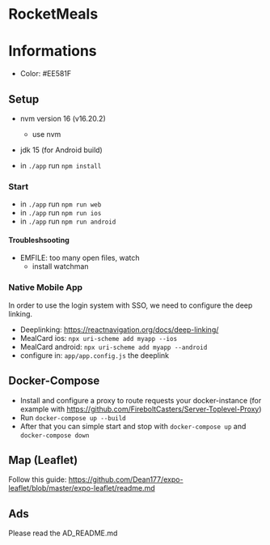 # RocketMeals

# Informations

- Color: #EE581F

## Setup

- nvm version 16 (v16.20.2)
	- use nvm
- jdk 15 (for Android build)

- in `./app` run `npm install`

### Start

- in `./app` run `npm run web`
- in `./app` run `npm run ios`
- in `./app` run `npm run android`

#### Troubleshsooting

- EMFILE: too many open files, watch
	- install watchman



### Native Mobile App

In order to use the login system with SSO, we need to configure the deep linking.
- Deeplinking: https://reactnavigation.org/docs/deep-linking/
- MealCard ios: ```npx uri-scheme add myapp --ios```
- MealCard android: ```npx uri-scheme add myapp --android```
- configure in: `app/app.config.js` the deeplink

## Docker-Compose
- Install and configure a proxy to route requests your docker-instance (for example with https://github.com/FireboltCasters/Server-Toplevel-Proxy)
- Run ```docker-compose up --build```
- After that you can simple start and stop with ```docker-compose up``` and ```docker-compose down```


## Map (Leaflet)

Follow this guide: https://github.com/Dean177/expo-leaflet/blob/master/expo-leaflet/readme.md


## Ads
Please read the AD_README.md

